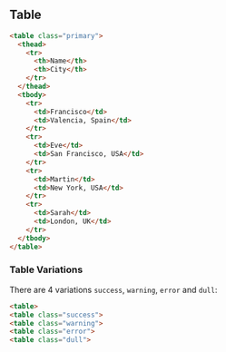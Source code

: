 ## Table

```html
<table class="primary">
  <thead>
    <tr>
      <th>Name</th>
      <th>City</th>
    </tr>
  </thead>
  <tbody>
    <tr>
      <td>Francisco</td>
      <td>Valencia, Spain</td>
    </tr>
    <tr>
      <td>Eve</td>
      <td>San Francisco, USA</td>
    </tr>
    <tr>
      <td>Martin</td>
      <td>New York, USA</td>
    </tr>
    <tr>
      <td>Sarah</td>
      <td>London, UK</td>
    </tr>
  </tbody>
</table>
```

### Table Variations

There are 4 variations `success`, `warning`, `error` and `dull`:

```html
<table>
<table class="success">
<table class="warning">
<table class="error">
<table class="dull">
```
